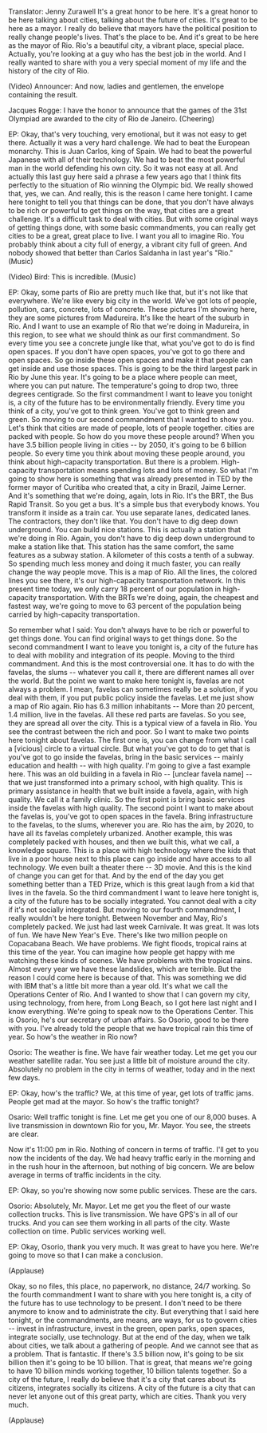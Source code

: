 

Translator: Jenny Zurawell
It&#39;s a great honor to be here.
It&#39;s a great honor to be here talking about cities,
talking about the future of cities.
It&#39;s great to be here as a mayor.
I really do believe that mayors have the political position
to really change people&#39;s lives.
That&#39;s the place to be.
And it&#39;s great to be here as the mayor of Rio.
Rio&#39;s a beautiful city,
a vibrant place, special place.
Actually, you&#39;re looking at a guy
who has the best job in the world.
And I really wanted to share with you
a very special moment of my life
and the history of the city of Rio.

(Video) Announcer: And now, ladies and gentlemen,
the envelope containing the result.

Jacques Rogge: I have the honor to announce
that the games of the 31st Olympiad
are awarded to the city of Rio de Janeiro.
(Cheering)

EP: Okay, that&#39;s very touching, very emotional,
but it was not easy to get there.
Actually it was a very hard challenge.
We had to beat the European monarchy.
This is Juan Carlos, king of Spain.
We had to beat the powerful Japanese with all of their technology.
We had to beat the most powerful man in the world
defending his own city.
So it was not easy at all.
And actually this last guy here said a phrase a few years ago
that I think fits perfectly to the situation
of Rio winning the Olympic bid.
We really showed that, yes, we can.
And really, this is the reason I came here tonight.
I came here tonight to tell you
that things can be done,
that you don&#39;t have always to be rich or powerful
to get things on the way,
that cities are a great challenge.
It&#39;s a difficult task to deal with cities.
But with some original ways
of getting things done,
with some basic commandments,
you can really get cities
to be a great, great place to live.
I want you all to imagine Rio.
You probably think about a city full of energy,
a vibrant city full of green.
And nobody showed that better
than Carlos Saldanha in last year&#39;s &quot;Rio.&quot;
(Music)

(Video) Bird: This is incredible.
(Music)

EP: Okay, some parts of Rio are pretty much like that,
but it&#39;s not like that everywhere.
We&#39;re like every big city in the world.
We&#39;ve got lots of people,
pollution, cars, concrete, lots of concrete.
These pictures I&#39;m showing here,
they are some pictures from Madureira.
It&#39;s like the heart of the suburb in Rio.
And I want to use an example of Rio
that we&#39;re doing in Madureira, in this region,
to see what we should think as our first commandment.
So every time you see a concrete jungle like that,
what you&#39;ve got to do is find open spaces.
If you don&#39;t have open spaces,
you&#39;ve got to go there and open spaces.
So go inside these open spaces
and make it that people can get inside
and use those spaces.
This is going to be the third largest park in Rio
by June this year.
It&#39;s going to be a place where people can meet,
where you can put nature.
The temperature&#39;s going to drop two, three degrees centigrade.
So the first commandment
I want to leave you tonight
is, a city of the future
has to be environmentally friendly.
Every time you think of a city,
you&#39;ve got to think green.
You&#39;ve got to think green and green.
So moving to our second commandment that I wanted to show you.
Let&#39;s think that cities are made of people,
lots of people together.
cities are packed with people.
So how do you move these people around?
When you have 3.5 billion people living in cities --
by 2050, it&#39;s going to be 6 billion people.
So every time you think about moving these people around,
you think about high-capacity transportation.
But there is a problem.
High-capacity transportation means
spending lots and lots of money.
So what I&#39;m going to show here
is something that was already presented in TED
by the former mayor of Curitiba
who created that, a city in Brazil, Jaime Lerner.
And it&#39;s something that we&#39;re doing, again, lots in Rio.
It&#39;s the BRT, the Bus Rapid Transit.
So you get a bus. It&#39;s a simple bus that everybody knows.
You transform it inside as a train car.
You use separate lanes, dedicated lanes.
The contractors, they don&#39;t like that.
You don&#39;t have to dig deep down underground.
You can build nice stations.
This is actually a station that we&#39;re doing in Rio.
Again, you don&#39;t have to dig deep down underground
to make a station like that.
This station has the same comfort, the same features
as a subway station.
A kilometer of this costs a tenth of a subway.
So spending much less money and doing it much faster,
you can really change the way people move.
This is a map of Rio.
All the lines, the colored lines you see there,
it&#39;s our high-capacity transportation network.
In this present time today,
we only carry 18 percent of our population
in high-capacity transportation.
With the BRTs we&#39;re doing,
again, the cheapest and fastest way,
we&#39;re going to move to 63 percent of the population
being carried by high-capacity transportation.

So remember what I said:
You don&#39;t always have to be rich or powerful
to get things done.
You can find original ways to get things done.
So the second commandment I want to leave you tonight
is, a city of the future
has to deal with mobility and integration
of its people.
Moving to the third commandment.
And this is the most controversial one.
It has to do with the favelas, the slums --
whatever you call it, there are different names all over the world.
But the point we want to make here tonight
is, favelas are not always a problem.
I mean, favelas can sometimes
really be a solution,
if you deal with them,
if you put public policy inside the favelas.
Let me just show a map of Rio again.
Rio has 6.3 million inhabitants --
More than 20 percent, 1.4 million, live in the favelas.
All these red parts are favelas.
So you see, they are spread all over the city.
This is a typical view of a favela in Rio.
You see the contrast between the rich and poor.
So I want to make two points here tonight about favelas.
The first one is,
you can change from what I call a [vicious] circle
to a virtual circle.
But what you&#39;ve got to do to get that
is you&#39;ve got to go inside the favelas,
bring in the basic services --
mainly education and health -- with high quality.
I&#39;m going to give a fast example here.
This was an old building in a favela in Rio --
[unclear favela name] --
that we just transformed into a primary school,
with high quality.
This is primary assistance in health
that we built inside a favela,
again, with high quality.
We call it a family clinic.
So the first point is bring basic services
inside the favelas
with high quality.
The second point I want to make about the favelas
is, you&#39;ve got to open spaces in the favela.
Bring infrastructure
to the favelas, to the slums, wherever you are.
Rio has the aim, by 2020,
to have all its favelas completely urbanized.
Another example, this was completely packed with houses,
and then we built this, what we call, a knowledge square.
This is a place with high technology
where the kids that live in a poor house next to this place
can go inside and have access to all technology.
We even built a theater there -- 3D movie.
And this is the kind of change you can get for that.
And by the end of the day you get something better than a TED Prize,
which is this great laugh
from a kid that lives in the favela.
So the third commandment I want to leave here tonight
is, a city of the future
has to be socially integrated.
You cannot deal with a city
if it&#39;s not socially integrated.
But moving to our fourth commandment,
I really wouldn&#39;t be here tonight.
Between November and May, Rio&#39;s completely packed.
We just had last week Carnivale.
It was great. It was lots of fun.
We have New Year&#39;s Eve.
There&#39;s like two million people on Copacabana Beach.
We have problems.
We fight floods, tropical rains at this time of the year.
You can imagine how people get happy with me
watching these kinds of scenes.
We have problems with the tropical rains.
Almost every year
we have these landslides, which are terrible.
But the reason I could come here
is because of that.
This was something we did with IBM
that&#39;s a little bit more than a year old.
It&#39;s what we call the Operations Center of Rio.
And I wanted to show that I can govern my city, using technology,
from here, from Long Beach,
so I got here last night and I know everything.
We&#39;re going to speak now to the Operations Center.
This is Osorio,
he&#39;s our secretary of urban affairs.
So Osorio, good to be there with you.
I&#39;ve already told the people
that we have tropical rain this time of year.
So how&#39;s the weather in Rio now?

Osorio: The weather is fine. We have fair weather today.
Let me get you our weather satellite radar.
You see just a little bit of moisture around the city.
Absolutely no problem in the city in terms of weather,
today and in the next few days.

EP: Okay, how&#39;s the traffic?
We, at this time of year, get lots of traffic jams.
People get mad at the mayor. So how&#39;s the traffic tonight?

Osario: Well traffic tonight is fine.
Let me get you one of our 8,000 buses.
A live transmission in downtown Rio for you, Mr. Mayor.
You see, the streets are clear.

Now it&#39;s 11:00 pm in Rio.
Nothing of concern in terms of traffic.
I&#39;ll get to you now the incidents of the day.
We had heavy traffic early in the morning
and in the rush hour in the afternoon,
but nothing of big concern.
We are below average
in terms of traffic incidents in the city.

EP: Okay, so you&#39;re showing now some public services.
These are the cars.

Osorio: Absolutely, Mr. Mayor.
Let me get you the fleet of our waste collection trucks.
This is live transmission.
We have GPS&#39;s in all of our trucks.
And you can see them working
in all parts of the city.
Waste collection on time.
Public services working well.

EP: Okay, Osorio, thank you very much.
It was great to have you here.
We&#39;re going to move so that I can make a conclusion.

(Applause)

Okay, so no files, this place, no paperwork,
no distance, 24/7 working.
So the fourth commandment I want to share with you here tonight
is, a city of the future
has to use technology to be present.
I don&#39;t need to be there anymore to know and to administrate the city.
But everything that I said here tonight, or the commandments,
are means, are ways,
for us to govern cities --
invest in infrastructure, invest in the green,
open parks, open spaces,
integrate socially, use technology.
But at the end of the day, when we talk about cities,
we talk about a gathering of people.
And we cannot see that as a problem.
That is fantastic.
If there&#39;s 3.5 billion now,
it&#39;s going to be six billion then it&#39;s going to be 10 billion.
That is great, that means we&#39;re going to have
10 billion minds working together,
10 billion talents together.
So a city of the future,
I really do believe
that it&#39;s a city that cares about its citizens,
integrates socially its citizens.
A city of the future is a city that can never let anyone out
of this great party, which are cities.
Thank you very much.

(Applause)

